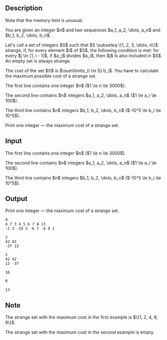 ## Description

<div><p><span class="tex-font-style-bf">Note that the memory limit is unusual.</span></p><p>You are given an integer $n$ and two sequences $a_1, a_2, \dots, a_n$ and $b_1, b_2, \dots, b_n$.</p><p>Let's call a set of integers $S$ such that $S \subseteq \{1, 2, 3, \dots, n\}$ <span class="tex-font-style-it">strange</span>, if, for every element $i$ of $S$, the following condition is met: for every $j \in [1, i - 1]$, if $a_j$ divides $a_i$, then $j$ is also included in $S$. An empty set is always <span class="tex-font-style-it">strange</span>.</p><p>The <span class="tex-font-style-it">cost</span> of the set $S$ is $\sum\limits_{i \in S} b_i$. You have to calculate the maximum possible <span class="tex-font-style-it">cost</span> of a <span class="tex-font-style-it">strange</span> set.</p></div><div class="input-specification"><p>The first line contains one integer $n$ ($1 \le n \le 3000$).</p><p>The second line contains $n$ integers $a_1, a_2, \dots, a_n$ ($1 \le a_i \le 100$).</p><p>The third line contains $n$ integers $b_1, b_2, \dots, b_n$ ($-10^5 \le b_i \le 10^5$).</p></div><div class="output-specification"><p>Print one integer — the maximum <span class="tex-font-style-it">cost</span> of a <span class="tex-font-style-it">strange</span> set.</p></div>

## Input

<p>The first line contains one integer $n$ ($1 \le n \le 3000$).</p><p>The second line contains $n$ integers $a_1, a_2, \dots, a_n$ ($1 \le a_i \le 100$).</p><p>The third line contains $n$ integers $b_1, b_2, \dots, b_n$ ($-10^5 \le b_i \le 10^5$).</p>

## Output

<p>Print one integer — the maximum <span class="tex-font-style-it">cost</span> of a <span class="tex-font-style-it">strange</span> set.</p>





```input1
9
4 7 3 4 5 6 7 8 13
-2 3 -19 5 -6 7 -8 9 1
```




```input2
2
42 42
-37 13
```




```input3
2
42 42
13 -37
```




```output1
16
```




```output2
0
```




```output3
13
```



## Note

<p>The <span class="tex-font-style-it">strange</span> set with the maximum <span class="tex-font-style-it">cost</span> in the first example is $\{1, 2, 4, 8, 9\}$.</p><p>The <span class="tex-font-style-it">strange</span> set with the maximum <span class="tex-font-style-it">cost</span> in the second example is empty.</p>
